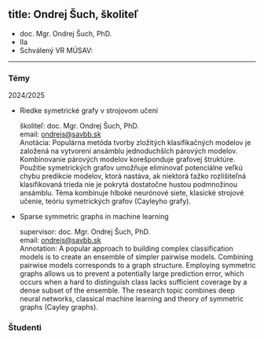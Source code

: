 title: Ondrej Šuch, školiteľ 
---

* doc. Mgr. Ondrej Šuch,  PhD.        
* IIa 
* Schválený VR MÚSAV: 


---

### Témy

2024/2025

-   Riedke symetrické grafy v strojovom učení    

    školiteľ: doc. Mgr. Ondrej Šuch, PhD.    
    email: ondrejs@savbb.sk    
    Anotácia: Populárna metóda tvorby zložitých klasifikačných modelov je založená na vytvorení ansámblu jednoduchších párových modelov. Kombinovanie párových modelov korešponduje grafovej štruktúre.  Použitie symetrických grafov umožňuje eliminovať potenciálne veľkú chybu predikcie modelov, ktorá nastáva, ak niektorá ťažko rozlíšiteľná klasifikovaná trieda nie je pokrytá dostatočne hustou podmnožinou ansámblu. Téma kombinuje hlboké neurónové siete, klasické strojové učenie, teóriu symetrických grafov (Cayleyho grafy).

-   Sparse symmetric graphs in machine learning   

    supervisor: doc. Mgr. Ondrej Šuch, PhD.    
    email: ondrejs@savbb.sk     
    Annotation: A popular approach to building complex classification models is to create an ensemble of simpler pairwise models. Combining pairwise models corresponds to a graph structure. Employing symmetric graphs allows us to prevent a potentially large prediction error, which occurs when a hard to distinguish class lacks sufficient coverage by a dense subset of the ensemble. The research topic combines deep neural networks, classical machine learning and theory of symmetric graphs (Cayley graphs).

### Študenti   



